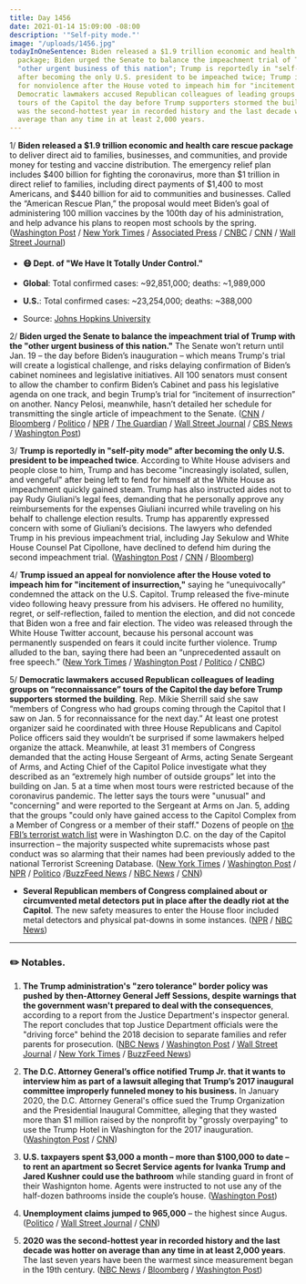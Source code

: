 ```yaml
---
title: Day 1456
date: 2021-01-14 15:09:00 -08:00
description: '"Self-pity mode."'
image: "/uploads/1456.jpg"
todayInOneSentence: Biden released a $1.9 trillion economic and health care rescue
  package; Biden urged the Senate to balance the impeachment trial of Trump with the
  "other urgent business of this nation"; Trump is reportedly in "self-pity mode"
  after becoming the only U.S. president to be impeached twice; Trump issued an appeal
  for nonviolence after the House voted to impeach him for "incitement of insurrection";
  Democratic lawmakers accused Republican colleagues of leading groups on “reconnaissance”
  tours of the Capitol the day before Trump supporters stormed the building; and 2020
  was the second-hottest year in recorded history and the last decade was hotter on
  average than any time in at least 2,000 years.
---
```


1/ **Biden released a $1.9 trillion economic and health care rescue package** to deliver direct aid to families, businesses, and communities, and provide money for testing and vaccine distribution. The emergency relief plan includes $400 billion for fighting the coronavirus, more than $1 trillion in direct relief to families, including direct payments of $1,400 to most Americans, and $440 billion for aid to communities and businesses. Called the “American Rescue Plan,” the proposal would meet Biden’s goal of administering 100 million vaccines by the 100th day of his administration, and help advance his plans to reopen most schools by the spring. ([Washington Post](https://www.washingtonpost.com/us-policy/2021/01/14/biden-stimulus-covid-relief/) / [New York Times](https://www.nytimes.com/2021/01/14/business/biden-economy.html?action=click&module=Alert&pgtype=Homepage) / [Associated Press](https://apnews.com/article/joe-biden-coronavirus-action-plan-3d8d5841bb9098a81ad9452fb2619024) / [CNBC](https://www.cnbc.com/2021/01/14/biden-stimulus-package-details-checks-unemployment-minimum-wage.html) / [CNN](https://www.cnn.com/2021/01/14/politics/biden-economic-rescue-package-coronavirus-stimulus/index.html) / [Wall Street Journal](https://www.wsj.com/articles/biden-to-propose-1-9-trillion-covid-19-package-11610661977?mod=breakingnews))

* #### 😷 Dept. of "We Have It Totally Under Control."

* **Global**: Total confirmed cases: \~92,851,000; deaths: \~1,989,000

* **U.S.**: Total confirmed cases: \~23,254,000; deaths: \~388,000

* Source: [Johns Hopkins University](https://coronavirus.jhu.edu/map.html)

2/ **Biden urged the Senate to balance the impeachment trial of Trump with the "other urgent business of this nation."** The Senate won’t return until Jan. 19 – the day before Biden’s inauguration – which means Trump's trial will create a logistical challenge, and risks delaying confirmation of Biden’s cabinet nominees and legislative initiatives. All 100 senators must consent to allow the chamber to confirm Biden’s Cabinet and pass his legislative agenda on one track, and begin Trump’s trial for “incitement of insurrection” on another. Nancy Pelosi, meanwhile, hasn’t detailed her schedule for transmitting the single article of impeachment to the Senate. ([CNN](https://www.cnn.com/2021/01/13/politics/biden-senate-impeachment/index.html) / [Bloomberg](https://www.bloomberg.com/news/articles/2021-01-14/trump-s-impeachment-trial-in-limbo-as-pelosi-mcconnell-silent?sref=MIBMEEoj) / [Politico](https://www.politico.com/news/2021/01/14/trump-impeachment-crashes-biden-inauguration-459333) / [NPR](https://www.npr.org/sections/biden-transition-updates/2021/01/14/956620254/his-cabinet-still-unconfirmed-biden-looks-at-plan-b-for-early-days-in-office) / [The Guardian](https://www.theguardian.com/us-news/2021/jan/14/trump-impeachment-biden-administration-senate-trial) / [Wall Street Journal](https://www.wsj.com/articles/busy-senate-to-juggle-trump-impeachment-trial-biden-agenda-11610645139) / [CBS News](https://www.cbsnews.com/news/biden-trump-impeachment-trial-senate-business/) / [Washington Post](https://www.washingtonpost.com/politics/2021/01/14/trump-impeachment-biden-transition-live-updates/#link-VTTIRAQZXVBVLHOQTQXGN7GQ5U))

3/ **Trump is reportedly in "self-pity mode" after becoming the only U.S. president to be impeached twice**. According to White House advisers and people close to him, Trump and has become "increasingly isolated, sullen, and vengeful" after being left to fend for himself at the White House as impeachment quickly gained steam. Trump has also instructed aides not to pay Rudy Giuliani’s legal fees, demanding that he personally approve any reimbursements for the expenses Giuliani incurred while traveling on his behalf to challenge election results. Trump has apparently expressed concern with some of Giuliani’s decisions. The lawyers who defended Trump in his previous impeachment trial, including Jay Sekulow and White House Counsel Pat Cipollone, have declined to defend him during the second impeachment trial. ([Washington Post](https://www.washingtonpost.com/politics/trump-isolated-impeachment/2021/01/13/0595675a-55b6-11eb-a931-5b162d0d033d_story.html) / [CNN](https://edition.cnn.com/politics/live-news/house-trump-impeachment-vote-01-13-21/h_ba9752fdf65b29ad98f4031e63fe8b52) / [Bloomberg](https://www.bloomberg.com/news/articles/2021-01-14/trump-struggles-to-build-legal-team-as-impeachment-trial-nears?sref=MIBMEEoj))

4/ **Trump issued an appeal for nonviolence after the House voted to impeach him for "incitement of insurrection,"** saying he “unequivocally” condemned the attack on the U.S. Capitol. Trump released the five-minute video following heavy pressure from his advisers. He offered no humility, regret, or self-reflection, failed to mention the election, and did not concede that Biden won a free and fair election. The video was released through the White House Twitter account, because his personal account was permanently suspended on fears it could incite further violence. Trump alluded to the ban, saying there had been an “unprecedented assault on free speech.” ([New York Times](https://www.nytimes.com/2021/01/13/us/politics/trump-video-capitol-riot.html) / [Washington Post](https://www.washingtonpost.com/politics/2021/01/13/trump-impeachment-biden-transition-live-updates/#link-QM7FNFBHFZAQJLK6GFMREIIS3E) / [Politico](https://www.politico.com/news/2021/01/13/trump-denounces-capitol-attack-459074) / [CNBC](https://www.cnbc.com/2021/01/13/trump-condemns-capitol-violence-a-week-after-riot-as-he-faces-second-impeachment-trial.html))

5/ **Democratic lawmakers accused Republican colleagues of leading groups on “reconnaissance” tours of the Capitol the day before Trump supporters stormed the building**. Rep. Mikie Sherrill said she saw “members of Congress who had groups coming through the Capitol that I saw on Jan. 5 for reconnaissance for the next day.” At least one protest organizer said he coordinated with three House Republicans and Capitol Police officers said they wouldn’t be surprised if some lawmakers helped organize the attack. Meanwhile, at least 31 members of Congress demanded that the acting House Sergeant of Arms, acting Senate Sergeant of Arms, and Acting Chief of the Capitol Police investigate what they described as an “extremely high number of outside groups” let into the building on Jan. 5 at a time when most tours were restricted because of the coronavirus pandemic. The letter says the tours were "unusual" and "concerning" and were reported to the Sergeant at Arms on Jan. 5, adding that the groups "could only have gained access to the Capitol Complex from a Member of Congress or a member of their staff." Dozens of people on [the FBI’s terrorist watch list](https://www.washingtonpost.com/national-security/terror-watchlist-capitol-riot-fbi/2021/01/14/07412814-55f7-11eb-a931-5b162d0d033d_story.html) were in Washington D.C. on the day of the Capitol insurrection – the majority suspected white supremacists whose past conduct was so alarming that their names had been previously added to the national Terrorist Screening Database. ([New York Times](https://www.nytimes.com/2021/01/13/us/politics/capitol-riot-investigation.html) / [Washington Post](https://www.washingtonpost.com/nation/2021/01/13/mikie-sherrill-reconnaissance-capitol-attack/) / [NPR](https://www.npr.org/sections/insurrection-at-the-capitol/2021/01/13/956426253/rep-tim-ryan-probe-under-way-on-whether-members-gave-capitol-tours-to-rioters) / [Politico](https://www.politico.com/news/2021/01/12/mikie-sherrill-capitol-hill-attack-458655) /[BuzzFeed News](https://www.buzzfeednews.com/article/emmanuelfelton/capitol-police-angry-congress-members-ignore-metal-detectors) / [NBC News](https://www.nbcnews.com/politics/congress/live-blog/2021-01-13-trump-impeachment-25th-amendment-n1253971/ncrd1254116#blogHeader) / [CNN](https://www.cnn.com/2021/01/13/politics/capitol-insurrection-insider-help/index.html))

* **Several Republican members of Congress complained about or circumvented metal detectors put in place after the deadly riot at the Capitol**. The new safety measures to enter the House floor included metal detectors and physical pat-downs in some instances. ([NPR](https://www.npr.org/sections/insurrection-at-the-capitol/2021/01/12/956254491/republicans-lash-out-against-new-security-measures-at-the-capitol) / [NBC News](https://www.nbcnews.com/politics/congress/republicans-protest-circumvent-new-metal-detectors-inside-capitol-after-riot-n1254011))

---

### ✏️ Notables.

1. **The Trump administration's "zero tolerance" border policy was pushed by then-Attorney General Jeff Sessions, despite warnings that the government wasn't prepared to deal with the consequences**, according to a report from the Justice Department's inspector general. The report concludes that top Justice Department officials were the "driving force" behind the 2018 decision to separate families and refer parents for prosecution. ([NBC News](https://www.nbcnews.com/politics/immigration/justice-officials-respond-new-report-family-separation-blaming-trump-expressing-n1254278) / [Washington Post](https://www.washingtonpost.com/national/trumps-zero-tolerance-border-policy-was-pushed-aggressively-by-jeff-sessions-despite-warnings-justice-department-review-finds/2021/01/14/b283093a-567a-11eb-89bc-7f51ceb6bd57_story.html) / [Wall Street Journal](https://www.wsj.com/articles/justice-department-probe-faults-sessions-in-pressing-policy-of-separating-immigrant-families-11610651780) / [New York Times](https://www.nytimes.com/2021/01/14/us/politics/trump-family-separation.html) / [BuzzFeed News](https://www.buzzfeednews.com/article/adolfoflores/justice-department-immigrant-family-separation-report))

2. **The D.C. Attorney General’s office notified Trump Jr. that it wants to interview him as part of a lawsuit alleging that Trump’s 2017 inaugural committee improperly funneled money to his business.** In January 2020, the D.C. Attorney General's office sued the Trump Organization and the Presidential Inaugural Committee, alleging that they wasted more than $1 million raised by the nonprofit by "grossly overpaying" to use the Trump Hotel in Washington for the 2017 inauguration. ([Washington Post](https://www.washingtonpost.com/politics/dc-attorney-general-seeks-to-interview-presidents-eldest-son-in-a-case-alleging-improper-spending-by-2017-inaugural-committee/2021/01/14/3fddb654-55e0-11eb-a931-5b162d0d033d_story.html) / [CNN](https://www.cnn.com/2021/01/14/politics/dc-attorney-general-donald-trump-jr-inaugural-funds-abuse/index.html))

3. **U.S. taxpayers spent $3,000 a month – more than $100,000 to date – to rent an apartment so Secret Service agents for Ivanka Trump and Jared Kushner could use the bathroom** while standing guard in front of their Washignton home. Agents were instructed to not use any of the half-dozen bathrooms inside the couple’s house. ([Washington Post](https://www.washingtonpost.com/dc-md-va/2021/01/14/secret-service-bathroom-ivanka-trump-jared-kushner/))

4. **Unemployment claims jumped to 965,000** – the highest since Augus. ([Politico](https://www.politico.com/news/2021/01/14/unemployment-claims-virus-459282) / [Wall Street Journal](https://www.wsj.com/articles/weekly-jobless-claims-coronavirus-01-14-2021-11610573648) / [CNN](https://www.cnn.com/2021/01/14/politics/300-unemployment-benefit-congress/index.html))

5. **2020 was the second-hottest year in recorded history and the last decade was hotter on average than any time in at least 2,000 years**. The last seven years have been the warmest since measurement began in the 19th century. ([NBC News](https://www.nbcnews.com/science/environment/2020-was-second-hottest-year-record-noaa-says-n1254302) / [Bloomberg](https://www.bloomberg.com/news/articles/2021-01-14/global-warming-led-to-2020-tie-for-the-hottest-year-on-record?srnd=premium&sref=MIBMEEoj) / [Washington Post](https://www.washingtonpost.com/climate-environment/interactive/2021/2020-tied-for-hottest-year-on-record/))